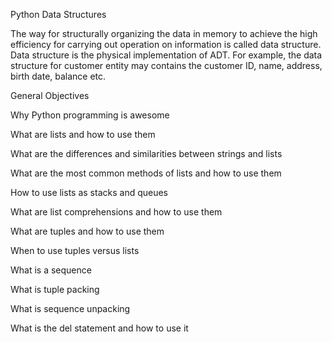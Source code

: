 Python Data Structures


The way for structurally organizing the data in memory to achieve the high efficiency for carrying out operation on information is called data structure. Data structure is the physical implementation of ADT. For example, the data structure for customer entity may contains the customer ID, name, address, birth date, balance etc.


General Objectives

Why Python programming is awesome

What are lists and how to use them

What are the differences and similarities between strings and lists

What are the most common methods of lists and how to use them

How to use lists as stacks and queues

What are list comprehensions and how to use them

What are tuples and how to use them

When to use tuples versus lists

What is a sequence

What is tuple packing

What is sequence unpacking

What is the del statement and how to use it
